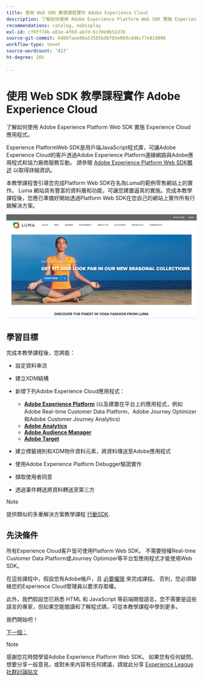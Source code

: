 ```yaml
---
title: 使用 Web SDK 教學課程實作 Adobe Experience Cloud
description: 了解如何使用 Adobe Experience Platform Web SDK 實施 Experience Cloud 應用程式。
recommendations: catalog, noDisplay
exl-id: cf0ff74b-e81e-4f6d-ab7d-6c70e9b52d78
source-git-commit: 6488faee86a53585bdbf03e069c4d6cf7e81d096
workflow-type: tm+mt
source-wordcount: '417'
ht-degree: 26%

---
```


# 使用 Web SDK 教學課程實作 Adobe Experience Cloud

了解如何使用 Adobe Experience Platform Web SDK 實施 Experience Cloud 應用程式。

Experience PlatformWeb SDK是用戶端JavaScript程式庫，可讓Adobe Experience Cloud的客戶透過Adobe Experience Platform邊緣網路與Adobe應用程式和協力廠商服務互動。 請參閱 [Adobe Experience Platform Web SDK概述](https://experienceleague.adobe.com/docs/experience-platform/edge/home.html) 以取得詳細資訊。

本教學課程會引導您完成Platform Web SDK在名為Luma的範例零售網站上的實作。 [](https://luma.enablementadobe.com/content/luma/us/en.html)Luma 網站具有豐富的資料層和功能，可讓您建置逼真的實施。完成本教學課程後，您應已準備好開始透過Platform Web SDK在您自己的網站上實作所有行銷解決方案。

[![Luma 網站](assets/old-overview-luma.png)](https://luma.enablementadobe.com/content/luma/us/en.html)


## 學習目標

完成本教學課程後，您將能：

* 設定資料串流

* 建立XDM結構

* 新增下列Adobe Experience Cloud應用程式：
   * **[Adobe Experience Platform](setup-experience-platform.md)** (以及建置在平台上的應用程式，例如Adobe Real-time Customer Data Platform、Adobe Journey Optimizer和Adobe Customer Journey Analytics)
   * **[Adobe Analytics](setup-analytics.md)**
   * **[Adobe Audience Manager](setup-audience-manager.md)**
   * **[Adobe Target](setup-target.md)**

* 建立標籤規則和XDM物件資料元素，將資料傳送至Adobe應用程式

* 使用Adobe Experience Platform Debugger驗證實作

* 擷取使用者同意

* 透過事件轉送將資料轉送至第三方

>[!NOTE]
>
>提供類似的多重解決方案教學課程 [行動SDK](../tutorial-mobile-sdk/overview.md).

## 先決條件

所有Experience Cloud客戶皆可使用Platform Web SDK。 不需要授權Real-time Customer Data Platform或Journey Optimizer等平台型應用程式才能使用Web SDK。

在這些課程中，假設您有Adobe帳戶，且 [必要權限](configure-permissions.md) 來完成課程。 否則，您必須聯絡您的Experience Cloud管理員以要求存取權。

此外，我們假設您已熟悉 HTML 和 JavaScript 等前端開發語言。您不需要是這些語言的專家，但如果您能閱讀和了解程式碼，可從本教學課程中學到更多。

我們開始吧！

[下一個： ](configure-permissions.md)

>[!NOTE]
>
>感謝您花時間學習Adobe Experience Platform Web SDK。 如果您有任何疑問、想要分享一般意見，或對未來內容有任何建議，請就此分享 [Experience League社群討論貼文](https://experienceleaguecommunities.adobe.com/t5/adobe-experience-platform-launch/tutorial-discussion-implement-adobe-experience-cloud-with-web/td-p/444996)
